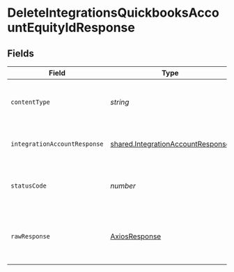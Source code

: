 # DeleteIntegrationsQuickbooksAccountEquityIdResponse


## Fields

| Field                                                                                         | Type                                                                                          | Required                                                                                      | Description                                                                                   |
| --------------------------------------------------------------------------------------------- | --------------------------------------------------------------------------------------------- | --------------------------------------------------------------------------------------------- | --------------------------------------------------------------------------------------------- |
| `contentType`                                                                                 | *string*                                                                                      | :heavy_check_mark:                                                                            | HTTP response content type for this operation                                                 |
| `integrationAccountResponse`                                                                  | [shared.IntegrationAccountResponse](../../../sdk/models/shared/integrationaccountresponse.md) | :heavy_minus_sign:                                                                            | a ws formatted qbo account                                                                    |
| `statusCode`                                                                                  | *number*                                                                                      | :heavy_check_mark:                                                                            | HTTP response status code for this operation                                                  |
| `rawResponse`                                                                                 | [AxiosResponse](https://axios-http.com/docs/res_schema)                                       | :heavy_check_mark:                                                                            | Raw HTTP response; suitable for custom response parsing                                       |